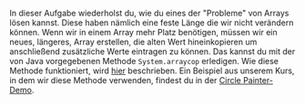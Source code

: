 In dieser Aufgabe wiederholst du, wie du eines der "Probleme" von Arrays lösen kannst. Diese haben nämlich eine feste Länge die wir nicht verändern können. Wenn wir in einem Array mehr Platz benötigen, müssen wir ein neues, längeres, Array erstellen, die alten Wert hineinkopieren um anschließend zusätzliche Werte eintragen zu können. Das kannst du mit der von Java vorgegebenen Methode `System.arraycop` erledigen. Wie diese Methode funktioniert, wird [hier](https://devdocs.io/openjdk~17/java.base/java/lang/system#arraycopy(java.lang.Object,int,java.lang.Object,int,int)) beschrieben. Ein Beispiel aus unserem Kurs, in dem wir diese Methode verwenden, findest du in der [Circle Painter-Demo](https://elearning.uni-regensburg.de/mod/url/view.php?id=2002404).
